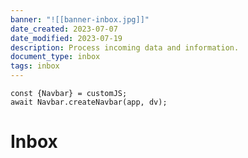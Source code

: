 ```yaml
---
banner: "![[banner-inbox.jpg]]"
date_created: 2023-07-07
date_modified: 2023-07-19
description: Process incoming data and information.
document_type: inbox
tags: inbox
---
```

```dataviewjs
const {Navbar} = customJS;
await Navbar.createNavbar(app, dv); 
```
# Inbox
